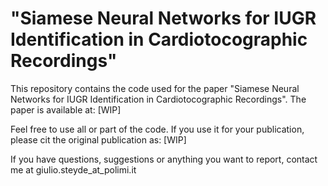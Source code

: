 # "Siamese Neural Networks for IUGR Identification in Cardiotocographic Recordings"

This repository contains the code used for the paper "Siamese Neural Networks for IUGR Identification in Cardiotocographic Recordings".
The paper is available at: [WIP] 

Feel free to use all or part of the code. If you use it for your publication, please cit the original publication as: [WIP]

If you have questions, suggestions or anything you want to report, contact me at giulio.steyde_at_polimi.it
